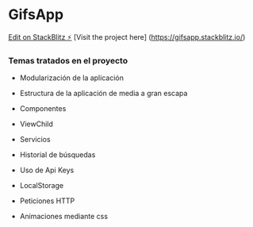 # GifsApp

[Edit on StackBlitz ⚡️](https://stackblitz.com/edit/gifsapp)
[Visit the project here] (https://gifsapp.stackblitz.io/)

### Temas tratados en el proyecto

- Modularización de la aplicación

- Estructura de la aplicación de media a gran escapa

- Componentes

- ViewChild

- Servicios

- Historial de búsquedas

- Uso de Api Keys

- LocalStorage

- Peticiones HTTP

- Animaciones mediante css

